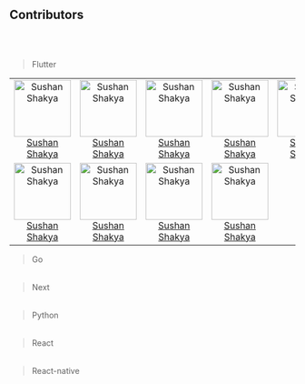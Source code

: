 <!--- Use [parse_contributors.py] to generate this file -->

## Contributors
<br><br>
> Flutter

<table>
<tr>
<td align="center">
    <a href="https://github.com/Sushan Shakya">
    <img src="https://avatars.githubusercontent.com/Sushan Shakya?s=150&v=1" width="100px;" alt="Sushan Shakya"/>
    </a>
    <br/>
    <a href="https://github.com/Sushan Shakya">Sushan Shakya</a>
</td>


<td align="center">
    <a href="https://github.com/Sushan Shakya">
    <img src="https://avatars.githubusercontent.com/Sushan Shakya?s=150&v=1" width="100px;" alt="Sushan Shakya"/>
    </a>
    <br/>
    <a href="https://github.com/Sushan Shakya">Sushan Shakya</a>
</td>


<td align="center">
    <a href="https://github.com/Sushan Shakya">
    <img src="https://avatars.githubusercontent.com/Sushan Shakya?s=150&v=1" width="100px;" alt="Sushan Shakya"/>
    </a>
    <br/>
    <a href="https://github.com/Sushan Shakya">Sushan Shakya</a>
</td>


<td align="center">
    <a href="https://github.com/Sushan Shakya">
    <img src="https://avatars.githubusercontent.com/Sushan Shakya?s=150&v=1" width="100px;" alt="Sushan Shakya"/>
    </a>
    <br/>
    <a href="https://github.com/Sushan Shakya">Sushan Shakya</a>
</td>


<td align="center">
    <a href="https://github.com/Sushan Shakya">
    <img src="https://avatars.githubusercontent.com/Sushan Shakya?s=150&v=1" width="100px;" alt="Sushan Shakya"/>
    </a>
    <br/>
    <a href="https://github.com/Sushan Shakya">Sushan Shakya</a>
</td>

</tr><tr>
<td align="center">
    <a href="https://github.com/Sushan Shakya">
    <img src="https://avatars.githubusercontent.com/Sushan Shakya?s=150&v=1" width="100px;" alt="Sushan Shakya"/>
    </a>
    <br/>
    <a href="https://github.com/Sushan Shakya">Sushan Shakya</a>
</td>


<td align="center">
    <a href="https://github.com/Sushan Shakya">
    <img src="https://avatars.githubusercontent.com/Sushan Shakya?s=150&v=1" width="100px;" alt="Sushan Shakya"/>
    </a>
    <br/>
    <a href="https://github.com/Sushan Shakya">Sushan Shakya</a>
</td>


<td align="center">
    <a href="https://github.com/Sushan Shakya">
    <img src="https://avatars.githubusercontent.com/Sushan Shakya?s=150&v=1" width="100px;" alt="Sushan Shakya"/>
    </a>
    <br/>
    <a href="https://github.com/Sushan Shakya">Sushan Shakya</a>
</td>


<td align="center">
    <a href="https://github.com/Sushan Shakya">
    <img src="https://avatars.githubusercontent.com/Sushan Shakya?s=150&v=1" width="100px;" alt="Sushan Shakya"/>
    </a>
    <br/>
    <a href="https://github.com/Sushan Shakya">Sushan Shakya</a>
</td>

</tr>
</table>

> Go

<table>
<tr></tr>
</table>

> Next

<table>
<tr></tr>
</table>

> Python

<table>
<tr></tr>
</table>

> React

<table>
<tr></tr>
</table>

> React-native

<table>
<tr></tr>
</table>

